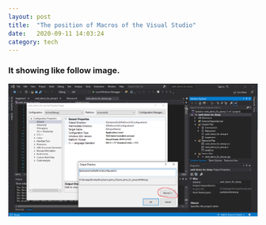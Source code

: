 ```yaml
---
layout: post
title:  "The position of Macros of the Visual Studio"
date:   2020-09-11 14:03:24
category: tech
---
```


### It showing like follow image.

![The position of Macros of the Visual Studio](/assets/images/tech/2020-09-11-the-position-of-macros-of-the-visual-studio/img_1.png)

